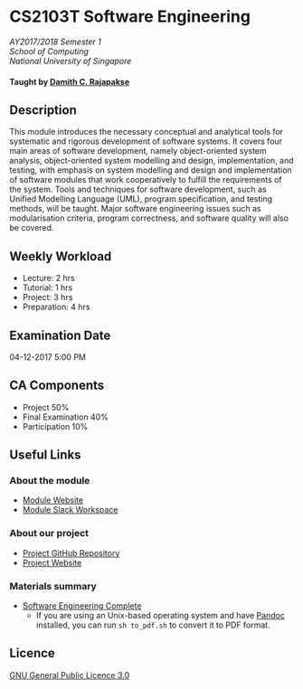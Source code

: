# CS2103T Software Engineering

_AY2017/2018 Semester 1_<br>
_School of Computing_<br>
_National University of Singapore_

#### Taught by [Damith C. Rajapakse](https://www.comp.nus.edu.sg/~damithch/)

## Description
This module introduces the necessary conceptual and analytical tools for systematic and rigorous development of software systems. It covers four main areas of software development, namely object-oriented system analysis, object-oriented system modelling and design, implementation, and testing, with emphasis on system modelling and design and implementation of software modules that work cooperatively to fulfill the requirements of the system. Tools and techniques for software development, such as Unified Modelling Language (UML), program specification, and testing methods, will be taught. Major software engineering issues such as modularisation criteria, program correctness, and software quality will also be covered.

## Weekly Workload

- Lecture: 2 hrs
- Tutorial: 1 hrs
- Project: 3 hrs
- Preparation: 4 hrs

## Examination Date

04-12-2017 5:00 PM

## CA Components

- Project 50%
- Final Examination 40%
- Participation 10%

## Useful Links

### About the module
- [Module Website](https://nus-cs2103.github.io/website/)
- [Module Slack Workspace](https://nus-cs2103.slack.com/)

### About our project
- [Project GitHub Repository](https://github.com/CS2103AUG2017-T09-B3/main)
- [Project Website](https://cs2103aug2017-t09-b3.github.io/main/)

### Materials summary
- [Software Engineering Complete](software_engineering_complete.md)
	- If you are using an Unix-based operating system and have [Pandoc](https://pandoc.org/) installed, you can run `sh to_pdf.sh` to convert it to PDF format.

## Licence
[GNU General Public Licence 3.0](LICENSE)
